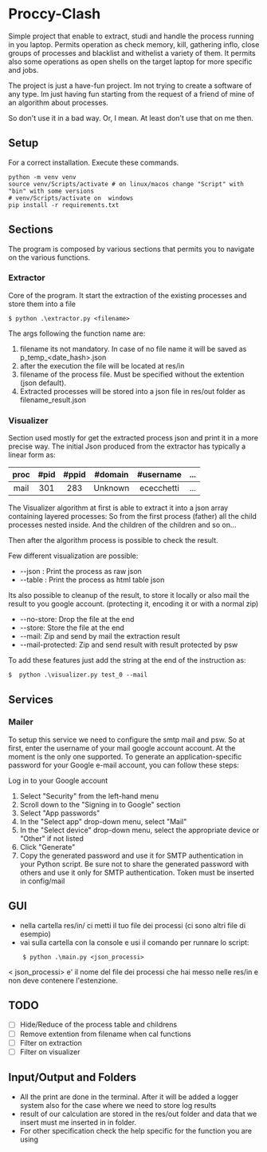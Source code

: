 # Proccy-Clash
Simple project that enable to extract, studi and handle the process running in you laptop. 
Permits operation as check memory, kill, gathering inflo, close groups of processes and blacklist and withelist a
variety of them.
It permits also some operations as open shells on the target laptop for more specific and jobs.

The project is just a have-fun project. Im not trying to create a software of any type. Im just having fun starting 
from the request of a friend of mine of an algorithm about processes. 

So don't use it in a bad way. Or, I mean. At least don't use that on me then.  


## Setup
For a correct installation. Execute these commands.
```shell
python -m venv venv
source venv/Scripts/activate # on linux/macos change "Script" with "bin" with some versions
# venv/Scripts/activate on  windows
pip install -r requirements.txt
```

## Sections
The program is composed by various sections that permits you to navigate on the various functions.

### Extractor
Core of the program. It start the extraction of the existing processes and store them into a file 
```shell
$ python .\extractor.py <filename>  
```
The args following the function name are:
1. filename its not mandatory. In case of no file name it will be saved as p_temp_<date_hash>.json
2. after the execution the file will be located at res/in
3. filename of the process file. Must be specified without the extention (json default). 
4. Extracted processes will be stored into a json file in res/out folder as filename_result.json

### Visualizer 
Section used mostly for get the extracted process json and print it in a more precise way.
The initial Json produced from the extractor has typically a linear form as: 

| proc | #pid | #ppid | #domain | #username  | ...   |
|:----:|:----:|:-----:|:-------:|:----------:| :---: |
| mail | 301  |  283  | Unknown | ececchetti | ...   |

The Visualizer algorithm at first is able to extract it into a json array containing layered processes:
So from the first process (father) all the child processes nested inside. And the children of the children 
and so on...

Then after the algorithm process is possible to check the result.

Few different visualization are possible:
- --json : Print the process as raw json
- --table : Print the process as html table json

Its also possible to cleanup of the result, to store it locally or also mail the result to you google account.
(protecting it, encoding it or with a normal zip)
- --no-store: Drop the file at the end
- --store: Store the file at the end
- --mail: Zip and send by mail the extraction result
- --mail-protected: Zip and send result with result protected by psw

To add these features just add the string at the end of the instruction as:
```shell
$  python .\visualizer.py test_0 --mail
```

## Services
### Mailer
To setup this service we need to configure the smtp mail and psw.
So at first, enter the username of your mail google account account. At the moment is the only one supported.
To generate an application-specific password for your Google e-mail account, you can follow these steps:

Log in to your Google account
1. Select "Security" from the left-hand menu
2. Scroll down to the "Signing in to Google" section
3. Select "App passwords"
4. In the "Select app" drop-down menu, select "Mail"
5. In the "Select device" drop-down menu, select the appropriate device or "Other" if not listed
6. Click "Generate"
7. Copy the generated password and use it for SMTP authentication in your Python script.
Be sure not to share the generated password with others and use it only for SMTP authentication.
Token must be inserted in config/mail


## GUI
- nella cartella res/in/ ci metti il tuo file dei processi (ci sono altri file di esempio)
- vai sulla cartella con la console e usi il comando per runnare lo script:

```shell
    $ python .\main.py <json_processi>
```

 < json_processi> e' il nome del file dei processi che hai messo nelle res/in e non deve contenere l'estenzione. 

## TODO
- [ ] Hide/Reduce of the process table and childrens 
- [ ] Remove extention from filename when cal functions 
- [ ] Filter on extraction
- [ ] Filter on visualizer

## Input/Output and Folders
- All the print are done in the terminal. After it will be added a logger system also for the case where we need to 
store log results
- result of our calculation are stored in the res/out folder and data that we insert must me inserted in in folder. 
- For other specification check the help specific for the function you are using